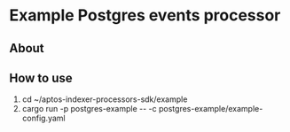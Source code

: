# Example Postgres events processor 

## About 

## How to use
1. cd ~/aptos-indexer-processors-sdk/example
2. cargo run -p postgres-example -- -c postgres-example/example-config.yaml